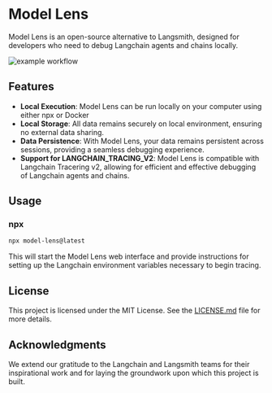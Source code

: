 # Model Lens

Model Lens is an open-source alternative to Langsmith, designed for developers who need to debug Langchain agents and chains locally.

![example workflow](https://github.com/shanilfdo/lens/actions/workflows/node.js.yml/badge.svg)

## Features

- **Local Execution**: Model Lens can be run locally on your computer using either npx or Docker
- **Local Storage**: All data remains securely on local environment, ensuring no external data sharing.
- **Data Persistence**: With Model Lens, your data remains persistent across sessions, providing a seamless debugging experience.
- **Support for LANGCHAIN_TRACING_V2**: Model Lens is compatible with Langchain Tracering v2, allowing for efficient and effective debugging of Langchain agents and chains.

## Usage

### npx

```bash
npx model-lens@latest
```
This will start the Model Lens web interface and provide instructions for setting up the Langchain environment variables necessary to begin tracing.

## License

This project is licensed under the MIT License. See the [LICENSE.md](LICENSE.md) file for more details.

## Acknowledgments

We extend our gratitude to the Langchain and Langsmith teams for their inspirational work and for laying the groundwork upon which this project is built.
